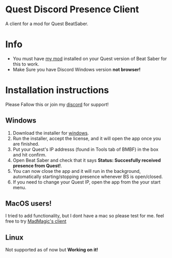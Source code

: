 
# Quest Discord Presence Client

A client for a mod for Quest BeatSaber.


# Info
- You must have [my mod](https://github.com/Core-Quest/Quest-RPC/releases/latest) installed on your Quest version of Beat Saber for this to work.
- Make Sure you have Discord Windows version **not browser!**

# Installation instructions
Please Fallow this or join my [discord](https://discord.gg/ZhJ5SSCS6M) for support! 
## Windows
1. Download the installer for [windows](https://github.com/Core-Quest/QuestRPCWinClient/releases/latest).
2. Run the installer, accept the license, and it will open the app once you are finished.
3. Put your Quest's IP addresss (found in Tools tab of BMBF) in the box and hit confirm.
4. Open Beat Saber and check that it says **Status: Succesfully received presence from Quest!**.
5. You can now close the app and it will run in the background, automatically starting/stopping presence whenever BS is open/closed.
6. If you need to change your Quest IP, open the app from the your start menu.


## MacOS users!
I tried to add functionality, but I dont have a mac so please test for me.
feel free to try [MadMagic's client](https://github.com/madmagic007/Oculus-Quest-Presence)


## Linux
Not supported as of now but **Working on it!**
